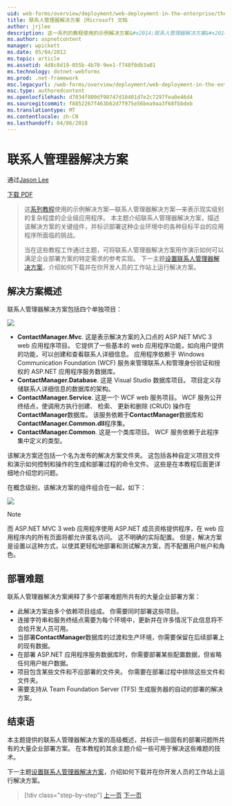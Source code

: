 ```yaml
---
uid: web-forms/overview/deployment/web-deployment-in-the-enterprise/the-contact-manager-solution
title: 联系人管理器解决方案 |Microsoft 文档
author: jrjlee
description: 这一系列的教程使用的示例解决方案&#x2014;联系人管理器解决方案&#x2014;来表示现实调配的企业级应用程序...
ms.author: aspnetcontent
manager: wpickett
ms.date: 05/04/2012
ms.topic: article
ms.assetid: 4d8c8d19-055b-4b70-9ee1-f748f0db3a01
ms.technology: dotnet-webforms
ms.prod: .net-framework
msc.legacyurl: /web-forms/overview/deployment/web-deployment-in-the-enterprise/the-contact-manager-solution
msc.type: authoredcontent
ms.openlocfilehash: d7034f800df98747d10401d7e2c7297fea0e46d4
ms.sourcegitcommit: f8852267f463b62d7f975e56bea9aa3f68fbbdeb
ms.translationtype: MT
ms.contentlocale: zh-CN
ms.lasthandoff: 04/06/2018
---
```

<a name="the-contact-manager-solution"></a>联系人管理器解决方案
====================
通过[Jason Lee](https://github.com/jrjlee)

[下载 PDF](https://msdnshared.blob.core.windows.net/media/MSDNBlogsFS/prod.evol.blogs.msdn.com/CommunityServer.Blogs.Components.WeblogFiles/00/00/00/63/56/8130.DeployingWebAppsInEnterpriseScenarios.pdf)

> 这[系列教程](web-deployment-in-the-enterprise.md)使用的示例解决方案&#x2014;联系人管理器解决方案&#x2014;来表示现实级别的复杂程度的企业级应用程序。 本主题介绍联系人管理器解决方案，描述该解决方案的关键组件，并标识部署这种企业环境中的各种目标平台的应用程序所面临的挑战。
> 
> 当在这些教程工作通过主题，可将联系人管理器解决方案用作演示如何可以满足企业部署方案的特定需求的参考实现。 下一主题[设置联系人管理器解决方案](setting-up-the-contact-manager-solution.md)，介绍如何下载并在你开发人员的工作站上运行解决方案。


## <a name="solution-overview"></a>解决方案概述

联系人管理器解决方案包括四个单独项目：

![](the-contact-manager-solution/_static/image1.png)

- **ContactManager.Mvc**. 这是表示解决方案的入口点的 ASP.NET MVC 3 web 应用程序项目。 它提供了一些基本的 web 应用程序功能，如向用户提供的功能，可以创建和查看联系人详细信息。 应用程序依赖于 Windows Communication Foundation (WCF) 服务来管理联系人和管理身份验证和授权的 ASP.NET 应用程序服务数据库。
- **ContactManager.Database**. 这是 Visual Studio 数据库项目。 项目定义存储联系人详细信息的数据库的架构。
- **ContactManager.Service**. 这是一个 WCF web 服务项目。 WCF 服务公开终结点，使调用方执行创建、 检索、 更新和删除 (CRUD) 操作在**ContactManager**数据库。 该服务依赖于**ContactManager**数据库和**ContactManager.Common.dll**程序集。
- **ContactManager.Common**. 这是一个类库项目。 WCF 服务依赖于此程序集中定义的类型。

该解决方案还包括一个名为发布的解决方案文件夹。 这包括各种自定义项目文件和演示如何控制和操作的生成和部署过程的命令文件。 这些是在本教程后面更详细地介绍您的问题。

在概念级别，该解决方案的组件组合在一起，如下：

![](the-contact-manager-solution/_static/image2.png)

> [!NOTE]
> 而 ASP.NET MVC 3 web 应用程序使用 ASP.NET 成员资格提供程序，在 web 应用程序内的所有页面将都允许匿名访问。 这不明确的实际配置。 但是，解决方案是设置以这种方式，以使其更轻松地部署和测试解决方案，而不配置用户帐户和角色。


## <a name="deployment-challenges"></a>部署难题

联系人管理器解决方案阐释了多个部署难题所共有的大量企业部署方案：

- 此解决方案由多个依赖项目组成。 你需要同时部署这些项目。
- 连接字符串和服务终结点需要为每个环境中，更新并在许多情况下此信息将不会给开发人员可用。
- 当部署**ContactManager**数据库的过渡和生产环境，你需要保留在后续部署上的现有数据。
- 在部署 ASP.NET 应用程序服务数据库时，你需要部署某些配置数据，但省略任何用户帐户数据。
- 项目包含某些文件和不应部署的文件夹。 你需要在部署过程中排除这些文件和文件夹。
- 需要支持从 Team Foundation Server (TFS) 生成服务器的自动的部署的解决方案。

## <a name="conclusion"></a>结束语

本主题提供的联系人管理器解决方案的高级概述，并标识一些固有的部署问题所共有的大量企业部署方案。 在本教程的其余主题介绍一些可用于解决这些难题的技术。

下一主题[设置联系人管理器解决方案](setting-up-the-contact-manager-solution.md)，介绍如何下载并在你开发人员的工作站上运行解决方案。

> [!div class="step-by-step"]
> [上一页](web-deployment-in-the-enterprise.md)
> [下一页](setting-up-the-contact-manager-solution.md)
